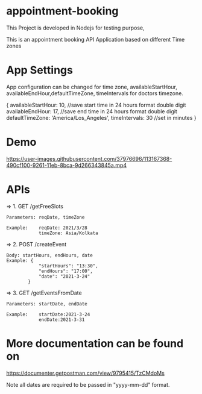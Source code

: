 # appointment-booking
This Project is developed in Nodejs for testing purpose,

This is an appointment booking API Application based on different Time zones

# App Settings

App configuration can be changed for time zone, availableStartHour, availableEndHour,defaultTimeZone, timeIntervals for doctors timezone.

{
    availableStartHour: 10, //save start time in 24 hours format double digit 
    availableEndHour: 17, //save end time in 24 hours format double digit 
    defaultTimeZone: 'America/Los_Angeles',
    timeIntervals: 30 //set in minutes
}

# Demo


https://user-images.githubusercontent.com/37976696/113167368-490cf100-9261-11eb-8bca-9d266343845a.mp4



# APIs 

=> 1. GET /getFreeSlots

    Parameters: reqDate, timeZone

    Example:    reqDate: 2021/3/28
                timeZone: Asia/Kolkata

=> 2. POST /createEvent

    Body: startHours, endHours, date
    Example: {
                "startHours": "13:30",
                "endHours": "17:00",
                "date": "2021-3-24"
            }

=> 3. GET /getEventsFromDate

    Parameters: startDate, endDate

    Example:    startDate:2021-3-24
                endDate:2021-3-31
                                
# More documentation can be found on
 https://documenter.getpostman.com/view/9795415/TzCMdoMs

Note all dates are required to be passed in "yyyy-mm-dd" format.
